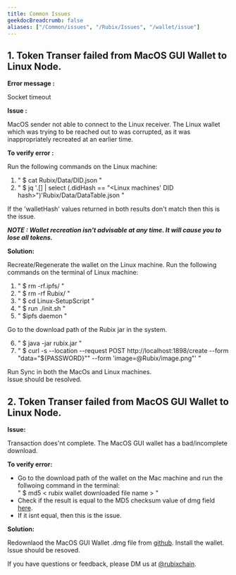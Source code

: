 ```yaml
---
title: Common Issues
geekdocBreadcrumb: false
aliases: ["/Common/issues", "/Rubix/Issues", "/wallet/issue"]
---
```


## 1. Token Transer failed from MacOS GUI Wallet to Linux Node.


**Error message :** 

Socket timeout


**Issue :** 

MacOS sender not able to connect to the Linux receiver. The Linux wallet which was trying to be reached out to was corrupted, as it was inappropriately recreated at an earlier time.



**To verify error :** 

Run the following commands on the Linux machine:
1. " $ cat  Rubix/Data/DID.json "
2. " $ jq '.[] | select (.didHash == "<Linux machines' DID hash>")'Rubix/Data/DataTable.json "

If the 'walletHash' values returned in both results don't match then this is the issue.


***NOTE : Wallet recreation isn't advisable at any time. It will cause you to lose all tokens.***


**Solution:** 

Recreate/Regenerate the wallet on the Linux machine.
Run the following commands on the terminal of Linux machine:
1. " $ rm -rf.ipfs/ "
2. " $ rm -rf Rubix/ "
3. " $ cd Linux-SetupScript "
4. " $ run ./init.sh "
5. " $ipfs daemon " 

Go to the download path of the Rubix jar in the system.

6. " $ java -jar rubix.jar "
7. " $ curl -s --location --request POST http://localhost:1898/create --form "data=\"${PASSWORD}\"" --form 'image=@Rubix/image.png"' "

Run Sync in both the MacOs and Linux machines.  
Issue should be resolved.



## 2. Token Transer failed from MacOS GUI Wallet to Linux Node.


**Issue:**

 Transaction does'nt complete. The MacOS GUI wallet has a bad/incomplete download. 


**To verify error:** 

- Go to the download path of the wallet on the Mac machine and run the follwoing command in the terminal:    
 " $ md5 < rubix wallet downloaded file name > "
- Check if the result is equal to the MD5 checksum value of dmg field [here](https://github.com/rubixchain/wallet/releases).
- If it isnt equal, then this is the issue.


**Solution:** 

Redownlaod the MacOS GUI Wallet .dmg file from [github](https://github.com/rubixchain/wallet/releases). Install the wallet.  
Issue should be resoved.




If you have questions or feedback, please DM us at [@rubixchain](http://twitter.com/rubixChain).
